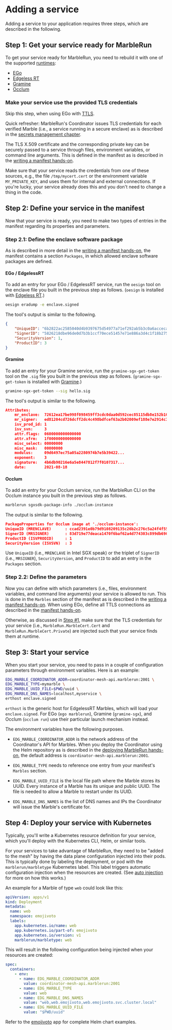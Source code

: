 # Adding a service

Adding a service to your application requires three steps, which are described in the following.

## **Step 1:** Get your service ready for MarbleRun

To get your service ready for MarbleRun, you need to rebuild it with one of the supported [runtimes](../features/runtimes.md):
* [EGo](../building-marbles/ego.md)
* [Edgeless RT](https://github.com/edgelesssys/marblerun/blob/master/samples/helloc%2B%2B)
* [Gramine](../building-marbles/gramine.md)
* [Occlum](../building-marbles/occlum.md)

### Make your service use the provided TLS credentials

Skip this step, when using EGo with [TTLS](../features/transparent-TLS.md).

Quick refresher: MarbleRun's Coordinator issues TLS credentials for each verified Marble (i.e., a service running in a secure enclave) as is described in the [secrets management chapter](../features/secrets-management.md).

The TLS X.509 certificate and the corresponding private key can be securely passed to a service through files, environment variables, or command line arguments. This is defined in the manifest as is described in the [writing a manifest hands-on](../workflows/define-manifest.md#marbles).

Make sure that your service reads the credentials from one of these sources, e.g., the file `/tmp/mycert.cert` or the environment variable `MY_PRIVATE_KEY`, and uses them for internal and external connections. If you're lucky, your service already does this and you don't need to change a thing in the code.

## **Step 2:** Define your service in the manifest

Now that your service is ready, you need to make two types of entries in the manifest regarding its properties and parameters.

### **Step 2.1:** Define the enclave software package

As is described in more detail in the [writing a manifest hands-on](../workflows/define-manifest.md#packages), the manifest contains a section `Packages`, in which allowed enclave software packages are defined.

#### EGo / EdgelessRT
To add an entry for your EGo / EdgelessRT service, run the `oesign` tool on the enclave file you built in the previous step as follows. (`oesign` is installed with [Edgeless RT](https://github.com/edgelesssys/edgelessrt).)

```bash
oesign eradump -e enclave.signed
```

The tool's output is similar to the following.

```json
{
    "UniqueID": "6b2822ac2585040d4b9397675d54977a71ef292ab5b3c0a6acceca26074ae585",
    "SignerID": "5826218dbe96de0d7b3b1ccf70ece51457e71e886a3d4c1f18b27576d22cdc74",
    "SecurityVersion": 1,
    "ProductID": 3
}
```

#### Gramine

To add an entry for your Gramine service, run the `gramine-sgx-get-token` tool on the `.sig` file you built in the previous step as follows. (`gramine-sgx-get-token` is installed with [Gramine](https://github.com/gramineproject/gramine/).)


```bash
gramine-sgx-get-token --sig hello.sig
```

The tool's output is similar to the following.

```json
Attributes:
    mr_enclave:  72612ea17be998f098459ff3cdc0daa0d592cec85115db8e152b10fc6df033a7
    mr_signer:   ed81204cd726dcff2dc4c498bdfcef63a2b02009ef188e7e2914c37a7e99b547
    isv_prod_id: 1
    isv_svn:     3
    attr.flags:  0600000000000000
    attr.xfrm:   1f00000000000000
    misc_select: 00000000
    misc_mask:   00000000
    modulus:     09d6497ec75a05a2280974b7e5b39422...
    exponent:    3
    signature:   4b6db90216e6a5e8447812f7f0107317...
    date:        2021-08-18
```

#### Occlum

To add an entry for your Occlum service, run the MarbleRun CLI on the Occlum instance you built in the previous step as follows.

```bash
marblerun sgxsdk-package-info ./occlum-instance
```

The output is similar to the following.

```json
PackageProperties for Occlum image at './occlum-instance':
UniqueID (MRENCLAVE)      : ccad2391e0b79d9108209135c26b2c276c5a24f4f55bc67ccf5ab90fd3f5fc22
SignerID (MRSIGNER)       : 83d719e77deaca1470f6baf62a4d774303c899db69020f9c70ee1dfc08c7ce9e
ProductID (ISVPRODID)     : 1
SecurityVersion (ISVSVN)  : 3
```


Use `UniqueID` (i.e., `MRENCLAVE` in Intel SGX speak) or the triplet of `SignerID` (i.e., `MRSIGNER`), `SecurityVersion`, and `ProductID` to add an entry in the `Packages` section.

### **Step 2.2:** Define the parameters

Now you can define with which parameters (i.e., files, environment variables, and command line arguments) your service is allowed to run. This is done in the `Marbles` section of the manifest as is described in the [writing a manifest hands-on](../workflows/define-manifest.md#marbles). When using EGo, define all TTLS connections as described in the [manifest hands-on](../workflows/define-manifest.md#tls).

Otherwise, as discussed in [Step #1](#make-your-service-use-the-provided-tls-credentials), make sure that the TLS credentials for your service (i.e., `MarbleRun.MarbleCert.Cert` and `MarbleRun.MarbleCert.Private`) are injected such that your service finds them at runtime.

## **Step 3:** Start your service

When you start your service, you need to pass in a couple of configuration parameters through environment variables. Here is an example:

```bash
EDG_MARBLE_COORDINATOR_ADDR=coordinator-mesh-api.marblerun:2001 \
EDG_MARBLE_TYPE=mymarble \
EDG_MARBLE_UUID_FILE=$PWD/uuid \
EDG_MARBLE_DNS_NAMES=localhost,myservice \
erthost enclave.signed
```

`erthost` is the generic host for EdgelessRT Marbles, which will load your `enclave.signed`.
For EGo (`ego marblerun`), Gramine (`gramine-sgx`), and Occlum (`occlum run`) use their particular launch mechanism instead.

The environment variables have the following purposes.

* `EDG_MARBLE_COORDINATOR_ADDR` is the network address of the Coordinator's API for Marbles. When you deploy the Coordinator using the Helm repository as is described in the [deploying MarbleRun hands-on](../deployment/kubernetes.md), the default address is `coordinator-mesh-api.marblerun:2001`.

* `EDG_MARBLE_TYPE` needs to reference one entry from your manifest's `Marbles` section.

* `EDG_MARBLE_UUID_FILE` is the local file path where the Marble stores its UUID. Every instance of a Marble has its unique and public UUID. The file is needed to allow a Marble to restart under its UUID.

* `EDG_MARBLE_DNS_NAMES` is the list of DNS names and IPs the Coordinator will issue the Marble's certificate for.

## **Step 4:** Deploy your service with Kubernetes

Typically, you'll write a Kubernetes resource definition for your service, which you'll deploy with the Kubernetes CLI, Helm, or similar tools.

For your services to take advantage of MarbleRun, they need to be "added to the mesh" by having the data plane configuration injected into their pods.
This is typically done by labeling the deployment, or pod with the `marblerun/marbletype` Kubernetes label.
This label triggers automatic configuration injection when the resources are created. (See [auto injection](../features/kubernetes-integration.md) for more on how this works.)

An example for a Marble of type `web` could look like this:

```yaml
apiVersion: apps/v1
kind: Deployment
metadata:
  name: web
  namespace: emojivoto
  labels:
    app.kubernetes.io/name: web
    app.kubernetes.io/part-of: emojivoto
    app.kubernetes.io/version: v1
    marblerun/marbletype: web
```

This will result in the following configuration being injected when your resources are created:

```yaml
spec:
  containers:
    - env:
      - name: EDG_MARBLE_COORDINATOR_ADDR
        value: coordinator-mesh-api.marblerun:2001
      - name: EDG_MARBLE_TYPE
        value: web
      - name: EDG_MARBLE_DNS_NAMES
        value: "web,web.emojivoto,web.emojivoto.svc.cluster.local"
      - name: EDG_MARBLE_UUID_FILE
        value: "$PWD/uuid"
```

Refer to the [emojivoto](https://github.com/edgelesssys/emojivoto) app for complete Helm chart examples.
